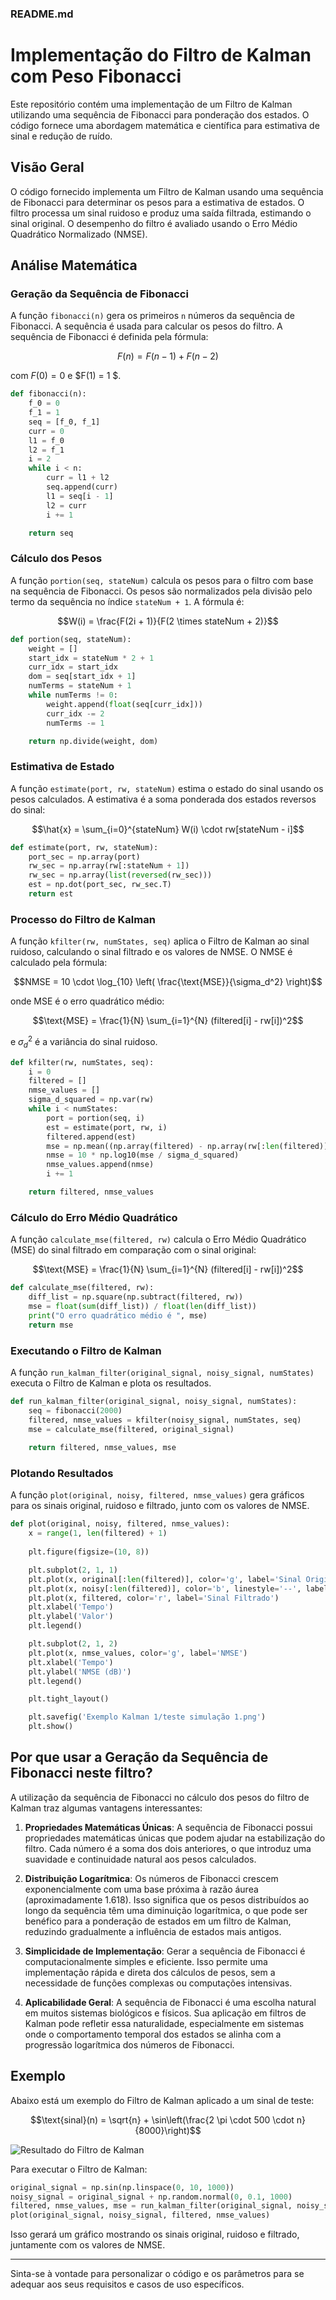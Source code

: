### README.md

# Implementação do Filtro de Kalman com Peso Fibonacci

Este repositório contém uma implementação de um Filtro de Kalman utilizando uma sequência de Fibonacci para ponderação dos estados. O código fornece uma abordagem matemática e científica para estimativa de sinal e redução de ruído.

## Visão Geral

O código fornecido implementa um Filtro de Kalman usando uma sequência de Fibonacci para determinar os pesos para a estimativa de estados. O filtro processa um sinal ruidoso e produz uma saída filtrada, estimando o sinal original. O desempenho do filtro é avaliado usando o Erro Médio Quadrático Normalizado (NMSE).

## Análise Matemática

### Geração da Sequência de Fibonacci

A função `fibonacci(n)` gera os primeiros `n` números da sequência de Fibonacci. A sequência é usada para calcular os pesos do filtro. A sequência de Fibonacci é definida pela fórmula:

```math
F(n) = F(n-1) + F(n-2)
```

com $F(0) = 0$ e $F(1) = 1 $.

```python
def fibonacci(n):
    f_0 = 0
    f_1 = 1
    seq = [f_0, f_1]
    curr = 0 
    l1 = f_0
    l2 = f_1
    i = 2 
    while i < n:
        curr = l1 + l2
        seq.append(curr)
        l1 = seq[i - 1]
        l2 = curr 
        i += 1

    return seq
```

### Cálculo dos Pesos

A função `portion(seq, stateNum)` calcula os pesos para o filtro com base na sequência de Fibonacci. Os pesos são normalizados pela divisão pelo termo da sequência no índice `stateNum + 1`. A fórmula é:

```math
W(i) = \frac{F(2i + 1)}{F(2 \times stateNum + 2)}
```

```python
def portion(seq, stateNum):
    weight = [] 
    start_idx = stateNum * 2 + 1 
    curr_idx = start_idx
    dom = seq[start_idx + 1]
    numTerms = stateNum + 1 
    while numTerms != 0:
        weight.append(float(seq[curr_idx]))
        curr_idx -= 2
        numTerms -= 1

    return np.divide(weight, dom)
```

### Estimativa de Estado

A função `estimate(port, rw, stateNum)` estima o estado do sinal usando os pesos calculados. A estimativa é a soma ponderada dos estados reversos do sinal:

```math
\hat{x} = \sum_{i=0}^{stateNum} W(i) \cdot rw[stateNum - i]
```

```python
def estimate(port, rw, stateNum):
    port_sec = np.array(port)
    rw_sec = np.array(rw[:stateNum + 1])
    rw_sec = np.array(list(reversed(rw_sec)))
    est = np.dot(port_sec, rw_sec.T)
    return est
```

### Processo do Filtro de Kalman

A função `kfilter(rw, numStates, seq)` aplica o Filtro de Kalman ao sinal ruidoso, calculando o sinal filtrado e os valores de NMSE. O NMSE é calculado pela fórmula:

```math
NMSE = 10 \cdot \log_{10} \left( \frac{\text{MSE}}{\sigma_d^2} \right)
```

onde MSE é o erro quadrático médio:

```math
\text{MSE} = \frac{1}{N} \sum_{i=1}^{N} (filtered[i] - rw[i])^2
```

e $\sigma_d^2$ é a variância do sinal ruidoso.

```python
def kfilter(rw, numStates, seq):
    i = 0 
    filtered = []
    nmse_values = []
    sigma_d_squared = np.var(rw)
    while i < numStates:
        port = portion(seq, i)
        est = estimate(port, rw, i)
        filtered.append(est)
        mse = np.mean((np.array(filtered) - np.array(rw[:len(filtered)]))**2)
        nmse = 10 * np.log10(mse / sigma_d_squared)
        nmse_values.append(nmse)
        i += 1

    return filtered, nmse_values
```

### Cálculo do Erro Médio Quadrático

A função `calculate_mse(filtered, rw)` calcula o Erro Médio Quadrático (MSE) do sinal filtrado em comparação com o sinal original:

```math
\text{MSE} = \frac{1}{N} \sum_{i=1}^{N} (filtered[i] - rw[i])^2
```

```python
def calculate_mse(filtered, rw):
    diff_list = np.square(np.subtract(filtered, rw))
    mse = float(sum(diff_list)) / float(len(diff_list))
    print("O erro quadrático médio é ", mse)
    return mse
```

### Executando o Filtro de Kalman

A função `run_kalman_filter(original_signal, noisy_signal, numStates)` executa o Filtro de Kalman e plota os resultados.

```python
def run_kalman_filter(original_signal, noisy_signal, numStates):
    seq = fibonacci(2000)
    filtered, nmse_values = kfilter(noisy_signal, numStates, seq)
    mse = calculate_mse(filtered, original_signal)
    
    return filtered, nmse_values, mse
```

### Plotando Resultados

A função `plot(original, noisy, filtered, nmse_values)` gera gráficos para os sinais original, ruidoso e filtrado, junto com os valores de NMSE.

```python
def plot(original, noisy, filtered, nmse_values):
    x = range(1, len(filtered) + 1)
    
    plt.figure(figsize=(10, 8))

    plt.subplot(2, 1, 1)
    plt.plot(x, original[:len(filtered)], color='g', label='Sinal Original')
    plt.plot(x, noisy[:len(filtered)], color='b', linestyle='--', label='Sinal Ruidoso')
    plt.plot(x, filtered, color='r', label='Sinal Filtrado')
    plt.xlabel('Tempo')
    plt.ylabel('Valor')
    plt.legend()

    plt.subplot(2, 1, 2)
    plt.plot(x, nmse_values, color='g', label='NMSE')
    plt.xlabel('Tempo')
    plt.ylabel('NMSE (dB)')
    plt.legend()

    plt.tight_layout()

    plt.savefig('Exemplo Kalman 1/teste simulação 1.png')
    plt.show()
```

## Por que usar a Geração da Sequência de Fibonacci neste filtro?

A utilização da sequência de Fibonacci no cálculo dos pesos do filtro de Kalman traz algumas vantagens interessantes:

1. **Propriedades Matemáticas Únicas**: A sequência de Fibonacci possui propriedades matemáticas únicas que podem ajudar na estabilização do filtro. Cada número é a soma dos dois anteriores, o que introduz uma suavidade e continuidade natural aos pesos calculados.

2. **Distribuição Logarítmica**: Os números de Fibonacci crescem exponencialmente com uma base próxima à razão áurea (aproximadamente 1.618). Isso significa que os pesos distribuídos ao longo da sequência têm uma diminuição logarítmica, o que pode ser benéfico para a ponderação de estados em um filtro de Kalman, reduzindo gradualmente a influência de estados mais antigos.

3. **Simplicidade de Implementação**: Gerar a sequência de Fibonacci é computacionalmente simples e eficiente. Isso permite uma implementação rápida e direta dos cálculos de pesos, sem a necessidade de funções complexas ou computações intensivas.

4. **Aplicabilidade Geral**: A sequência de Fibonacci é uma escolha natural em muitos sistemas biológicos e físicos. Sua aplicação em filtros de Kalman pode refletir essa naturalidade, especialmente em sistemas onde o comportamento temporal dos estados se alinha com a progressão logarítmica dos números de Fibonacci.

## Exemplo

Abaixo está um exemplo do Filtro de Kalman aplicado a um sinal de teste:

```math
\text{sinal}(n) = \sqrt{n} + \sin\left(\frac{2 \pi \cdot 500 \cdot n}{8000}\right)
```

![Resultado do Filtro de Kalman](/KF%20com%20Peso%20Fibonacci/teste%20simulação%201.png)

Para executar o Filtro de Kalman:

```python
original_signal = np.sin(np.linspace(0, 10, 1000))
noisy_signal = original_signal + np.random.normal(0, 0.1, 1000)
filtered, nmse_values, mse = run_kalman_filter(original_signal, noisy_signal, 100)
plot(original_signal, noisy_signal, filtered, nmse_values)
```

Isso gerará um gráfico mostrando os sinais original, ruidoso e filtrado, juntamente com os valores de NMSE.

---

Sinta-se à vontade para personalizar o código e os parâmetros para se adequar aos seus requisitos e casos de uso específicos.